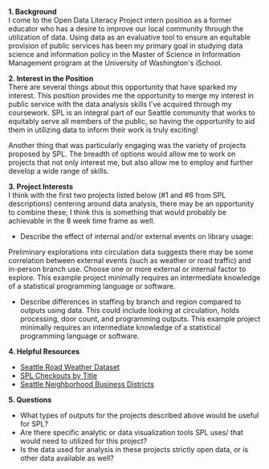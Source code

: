 **1. Background**     
I come to the Open Data Literacy Project intern position as a former educator who has a desire to improve our local community through the utilization of data.  Using data as an evaluative tool to ensure an equitable provision of public services has been my primary goal in studying data science and information policy in the Master of Science in Information Management program at the University of Washington's iSchool.

**2. Interest in the Position**     
There are several things about this opportunity that have sparked my interest.  This position provides me the opportunity to merge my interest in public service with the data analysis skills I've acquired through my coursework. SPL is an integral part of our Seattle community that works to equitably serve all members of the public, so having the opportunity to aid them in utilizing data to inform their work is truly exciting! 

Another thing that was particularly engaging was the variety of projects proposed by SPL.  The breadth of options would allow me to work on projects that not only interest me, but also allow me to employ and further develop a wide range of skills.   


**3. Project Interests**      
I think with the first two projects listed below (#1 and #6 from SPL descriptions) centering around data analysis, there may be an opportunity to combine these; I think this is something that would probably be achievable in the 8 week time frame as well.  

- Describe the effect of internal and/or external events on library usage:

Preliminary explorations into circulation data suggests there may be some correlation between external events (such as weather or road traffic) and in-person branch use. Choose one or more external or internal factor to explore. This example project minimally requires an intermediate knowledge of a statistical programming language or software.

- Describe differences in staffing by branch and region compared to outputs using data. This could include looking at circulation, holds processing, door count, and programming outputs. This example project minimally requires an intermediate knowledge of a statistical programming language or software.

**4. Helpful Resources**

- [Seattle Road Weather Dataset](https://data.seattle.gov/Transportation/Road-Weather-Information-Stations/egc4-d24i)
- [SPL Checkouts by Title](https://data.seattle.gov/Community/Checkouts-by-Title/tmmm-ytt6)
- [Seattle Neighborhood Business Districts](https://data.seattle.gov/City-Business/2013-Neighborhood-Business-Districts/265m-q8pf)

**5. Questions**

- What types of outputs for the projects described above would be useful for SPL?  
- Are there specific analytic or data visualization tools SPL uses/ that would need to utilized for this project?
- Is the data used for analysis in these projects strictly open data, or is other data available as well?
